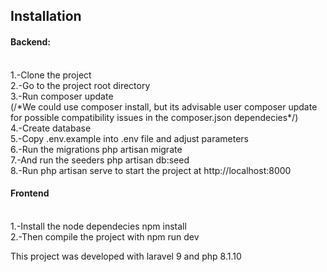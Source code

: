 ## Installation

#### Backend:
<br>
1.-Clone the project
<br>
2.-Go to the project root directory
<br>
3.-Run composer update
<br>
(/*We could use composer install, but its advisable user composer update for 
possible compatibility issues in the composer.json dependecies*/)
<br>
4.-Create database
<br>
5.-Copy .env.example into .env file and adjust parameters
<br>
6.-Run the migrations php artisan migrate
<br>
7.-And run the seeders php artisan db:seed
<br>
8.-Run php artisan serve to start the project at http://localhost:8000
<br>

#### Frontend
<br>
1.-Install the node dependecies npm install
<br>
2.-Then compile the project with npm run dev

This project was developed with laravel 9 and php 8.1.10 






